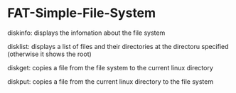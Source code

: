 # FAT-Simple-File-System

diskinfo: displays the infomation about the file system

disklist: displays a list of files and their directories at the directoru specified (otherwise it shows the root)

diskget: copies a file from the file system to the current linux directory

diskput: copies a file from the current linux directory to the file system
